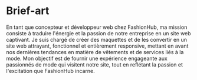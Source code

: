 # Brief-art
En tant que concepteur et développeur web chez FashionHub, ma mission consiste à traduire l'énergie et la passion de notre entreprise en un site web captivant. Je suis chargé de créer des maquettes et de les convertir en un site web attrayant, fonctionnel et entièrement responsive, mettant en avant nos dernières tendances en matière de vêtements et de services liés à la mode. Mon objectif est de fournir une expérience engageante aux passionnés de mode qui visitent notre site, tout en reflétant la passion et l'excitation que FashionHub incarne.
